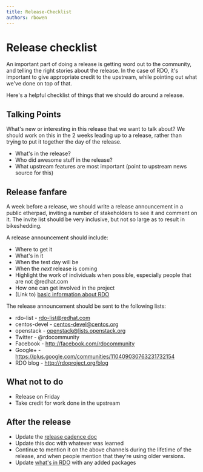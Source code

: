 ```yaml
---
title: Release-Checklist
authors: rbowen
---
```


# Release checklist

An important part of doing a release is getting word out to the
community, and telling the right stories about the release. In the case
of RDO, it's important to give appropriate credit to the upstream, while
pointing out what we've done on top of that.

Here's a helpful checklist of things that we should do around a release.

## Talking Points

What's new or interesting in this release that we
want to talk about? We should work on this in the 2 weeks leading up
to a release, rather than trying to put it together the day of the
release.

* What's in the release?
* Who did awesome stuff in the release?
* What upstream features are most important (point to upstream news
  source for this)

## Release fanfare

A week before a release, we should write a release announcement in a public etherpad,
inviting a number of stakeholders to see it and comment on it. The invite list should
be very inclusive, but not so large as to result in bikeshedding.

A release announcement should include:

* Where to get it
* What's in it
* When the test day will be
* When the *next* release is coming
* Highlight the work of individuals when possible, especially people
  that are not @redhat.com
* How one can get involved in the project
* (Link to) [basic information about RDO](/rdo)

The release announcement should be sent to the following lists:

* rdo-list - rdo-list@redhat.com
* centos-devel - centos-devel@centos.org
* openstack - openstack@lists.openstack.org
* Twitter - @rdocommunity
* Facebook - http://facebook.com/rdocommunity
* Google+ - https://plus.google.com/communities/110409030763231732154
* RDO blog - http://rdoproject.org/blog

## What not to do

* Release on Friday
* Take credit for work done in the upstream

## After the release

* Update the [release cadence doc](/rdo/release-cadence/)
* Update this doc with whatever was learned
* Continue to mention it on the above channels during the lifetime of
  the release, and when people mention that they're using older
  versions.
* Update [what's in RDO](/rdo/projectsinrdo) with any added packages

